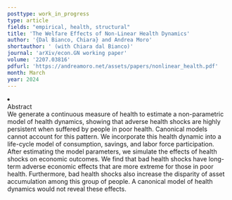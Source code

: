 ```yaml
---
posttype: work_in_progress
type: article
fields: "empirical, health, structural"
title: 'The Welfare Effects of Non-Linear Health Dynamics'
author: '{Dal Bianco, Chiara} and Andrea Moro'
shortauthor: ' (with Chiara dal Bianco)'
journal: 'arXiv/econ.GN working paper'
volume: '2207.03816'
pdfurl: 'https://andreamoro.net/assets/papers/nonlinear_health.pdf'
month: March
year: 2024
---
```


<li class='acc_hide'> <div class="title">Abstract</div>
We generate a continuous measure of health to estimate a non-parametric model of health dynamics, 
showing that adverse health shocks are highly persistent when suffered by people in poor health. 
Canonical models cannot account for this pattern. We incorporate this health dynamic into a 
life-cycle model of consumption, savings, and labor force participation. After estimating the model 
parameters, we simulate the effects of health shocks on economic outcomes. We find that bad 
health shocks have long-term adverse economic effects that are more extreme for those in poor health. 
Furthermore, bad health shocks also increase the disparity of asset accumulation among this 
group of people. A canonical model of health dynamics would not reveal these effects. 
</li>
<!-- <li class='acc_hide pdfli spacepdf'>
  <span class="title"><a href="http://andreamoro.net/assets/papers/nonlinear_health-external.pdf" target="_blank">
    External appendix
    </a>
  </span>
</li> -->
